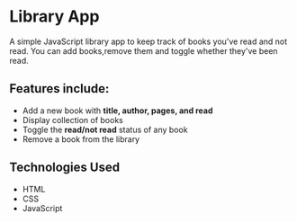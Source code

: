 # Library App
A simple JavaScript library app to keep track of books you've read and not read.
You can add books,remove them and toggle whether they've been read.

## Features include:
- Add a new book with **title, author, pages, and read**
- Display collection of books
- Toggle the **read/not read** status of any book
- Remove a book from the library

## Technologies Used
- HTML
- CSS
- JavaScript